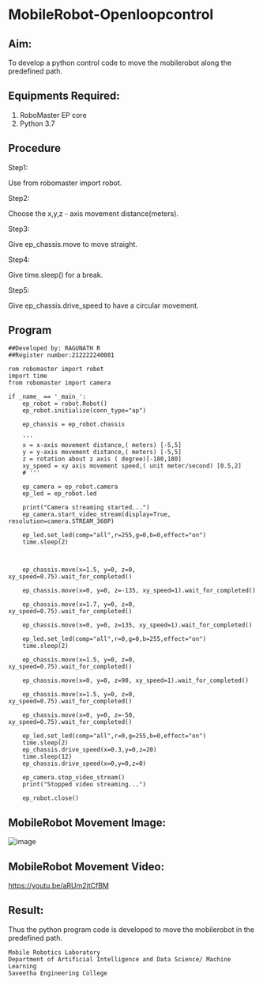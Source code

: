 # MobileRobot-Openloopcontrol
## Aim:

To develop a python control code to move the mobilerobot along the predefined path.

## Equipments Required:
1. RoboMaster EP core
2. Python 3.7

## Procedure

Step1:

Use from robomaster import robot.

Step2:

Choose the x,y,z - axis movement distance(meters).

Step3:

Give ep_chassis.move to move straight.

Step4:

Give time.sleep() for a break.

Step5:

Give ep_chassis.drive_speed to have a circular movement.

## Program
```
##Developed by: RAGUNATH R
##Register number:212222240081

rom robomaster import robot
import time
from robomaster import camera

if _name_ == '_main_':
    ep_robot = robot.Robot()
    ep_robot.initialize(conn_type="ap")

    ep_chassis = ep_robot.chassis

    '''
    x = x-axis movement distance,( meters) [-5,5]
    y = y-axis movement distance,( meters) [-5,5]
    z = rotation about z axis ( degree)[-180,180]
    xy_speed = xy axis movement speed,( unit meter/second) [0.5,2]
    # '''

    ep_camera = ep_robot.camera
    ep_led = ep_robot.led

    print("Camera streaming started...")
    ep_camera.start_video_stream(display=True, resolution=camera.STREAM_360P)  

    ep_led.set_led(comp="all",r=255,g=0,b=0,effect="on")   
    time.sleep(2)
    


    ep_chassis.move(x=1.5, y=0, z=0, xy_speed=0.75).wait_for_completed()

    ep_chassis.move(x=0, y=0, z=-135, xy_speed=1).wait_for_completed()

    ep_chassis.move(x=1.7, y=0, z=0, xy_speed=0.75).wait_for_completed()

    ep_chassis.move(x=0, y=0, z=135, xy_speed=1).wait_for_completed()

    ep_led.set_led(comp="all",r=0,g=0,b=255,effect="on")
    time.sleep(2) 
   
    ep_chassis.move(x=1.5, y=0, z=0, xy_speed=0.75).wait_for_completed()
   
    ep_chassis.move(x=0, y=0, z=90, xy_speed=1).wait_for_completed()

    ep_chassis.move(x=1.5, y=0, z=0, xy_speed=0.75).wait_for_completed()

    ep_chassis.move(x=0, y=0, z=-50, xy_speed=0.75).wait_for_completed()

    ep_led.set_led(comp="all",r=0,g=255,b=0,effect="on")
    time.sleep(2)
    ep_chassis.drive_speed(x=0.3,y=0,z=20)
    time.sleep(12)
    ep_chassis.drive_speed(x=0,y=0,z=0)

    ep_camera.stop_video_stream()
    print("Stopped video streaming...")

    ep_robot.close()
```


## MobileRobot Movement Image:
![image](https://github.com/Ragu-123/mobilerobot-openloopcontrol/assets/113915622/2c852980-1809-4ebe-aaf1-06d0336b03f5)


## MobileRobot Movement Video:

https://youtu.be/aRUm2jtCfBM


## Result:
Thus the python program code is developed to move the mobilerobot in the predefined path.



```
Mobile Robotics Laboratory
Department of Artificial Intelligence and Data Science/ Machine Learning
Saveetha Engineering College
```
